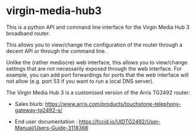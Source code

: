 virgin-media-hub3
=================

This is a python API and command line interface for the Virgin Media
Hub 3 broadband router.

This allows you to view/change the configuration of the router through
a decent API or through the command line.

Unlike the (rather mediocre) web interface, this allows you to
view/change settings that are not necessarily exposed through the web
interface. For example, you can add port forwardings for ports that
the web interface will not allow (e.g. port 53 if you want to run a
local DNS server).

The Virgin Media Hub 3 is a customised version of the Arris TG2492
router:

- Sales blurb:  https://www.arris.com/products/touchstone-telephony-gateway-tg2492-s/

- End user documentation : https://fccid.io/UIDTG2492/User-Manual/Users-Guide-3118366

